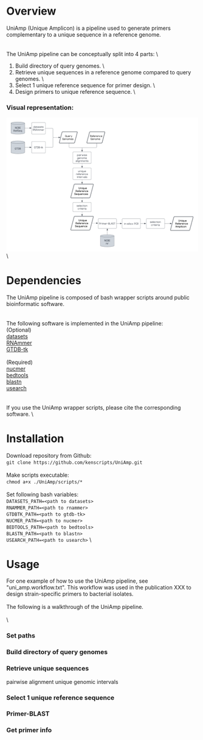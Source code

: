 # Overview
UniAmp (Unique Amplicon) is a pipeline used to generate primers complementary to a unique sequence in a reference genome.  \
\
\
The UniAmp pipeline can be conceptually split into 4 parts:  \
1. Build directory of query genomes.  \
2. Retrieve unique sequences in a reference genome compared to query genomes.  \
3. Select 1 unique reference sequence for primer design.  \
4. Design primers to unique reference sequence.  \
### Visual representation:
![UniAmp](https://github.com/kenscripts/UniAmp/blob/main/UniAmp.v2.png)  \
# Dependencies
The UniAmp pipeline is composed of bash wrapper scripts around public bioinformatic software.  \
\
\
The following software is implemented in the UniAmp pipeline:  \
(Optional) \
[datasets](https://www.ncbi.nlm.nih.gov/datasets)  \
[RNAmmer](https://services.healthtech.dtu.dk/service.php?RNAmmer-1.2)  \
[GTDB-tk](https://github.com/Ecogenomics/GTDBTk)  \
\
(Required)  \
[nucmer](https://sourceforge.net/projects/mummer/)  \
[bedtools](https://github.com/arq5x/bedtools2)  \
[blastn](https://www.ncbi.nlm.nih.gov/books/NBK52640/)  \
[usearch](https://drive5.com/usearch/download.html)  \
\
\
If you use the UniAmp wrapper scripts, please cite the corresponding software.  \
# Installation
Download repository from Github:  \
`git clone https://github.com/kenscripts/UniAmp.git`  \
\
Make scripts executable:  \
`chmod a+x ./UniAmp/scripts/*`  \
\
Set following bash variables:  \
`DATASETS_PATH=<path to datasets>`  \
`RNAMMER_PATH=<path to rnammer>`  \
`GTDBTK_PATH=<path to gtdb-tk>`  \
`NUCMER_PATH=<path to nucmer>`  \
`BEDTOOLS_PATH=<path to bedtools>`  \
`BLASTN_PATH=<path to blastn>`  \
`USEARCH_PATH=<path to usearch>`  \
# Usage
For one example of how to use the UniAmp pipeline, see "uni_amp.workflow.txt". This workflow was used in the publication XXX to design strain-specific primers to bacterial isolates.  \
\
The following is a walkthrough of the UniAmp pipeline.  \
\
\
### Set paths
### Build directory of query genomes
### Retrieve unique sequences
pairwise alignment
unique genomic intervals
### Select 1 unique reference sequence
### Primer-BLAST
### Get primer info

